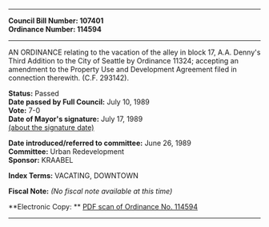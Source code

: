 * * * * *  
  
**Council Bill Number: [](#h0)[](#h2)107401**   
**Ordinance Number: 114594**  
  
* * * * *  
  
AN ORDINANCE relating to the vacation of the alley in block 17, A.A. Denny's Third Addition to the City of Seattle by Ordinance 11324; accepting an amendment to the Property Use and Development Agreement filed in connection therewith. (C.F. 293142).  
  
**Status:** Passed   
**Date passed by Full Council:** July 10, 1989   
**Vote:** 7-0   
**Date of Mayor's signature:** July 17, 1989   
[(about the signature date)](/~public/approvaldate.htm)   
  
  
**Date introduced/referred to committee:** June 26, 1989   
**Committee:** Urban Redevelopment   
**Sponsor:** KRAABEL   
  
**Index Terms:** VACATING, DOWNTOWN  
  
**Fiscal Note:** *(No fiscal note available at this time)*  
  
**Electronic Copy: ** [PDF scan of Ordinance No. 114594](/~archives/Ordinances/Ord_114594.pdf)  
  
* * * * *  
